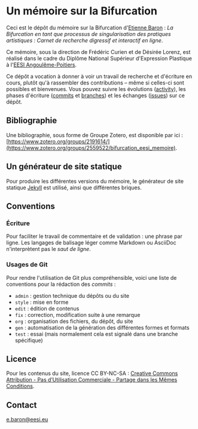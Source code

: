 # Un mémoire sur la Bifurcation
Ceci est le dépôt du mémoire sur la Bifurcation d'[Etienne Baron](https://urltr.ee/etxetxe) : *La Bifurcation en tant que processus de singularisation des pratiques artistiques : Carnet de recherche digressif et interactif en ligne*.

Ce mémoire, sous la direction de Frédéric Curien et de Désirée Lorenz, est réalisé dans le cadre du Diplôme National Supérieur d'Expression Plastique à l'[EESI Angoulême-Poitiers](https://www.eesi.eu/site/index.php).

Ce dépôt a vocation à donner à voir un travail de recherche et d'écriture en cours, plutôt qu'à rassembler des contributions – même si celles-ci sont possibles et bienvenues.
Vous pouvez suivre les évolutions ([activity](https://github.com/etxetxe/DNSEP_Report_EESI_2020/activity)), les phases d'écriture ([commits](https://github.com/etxetxe/DNSEP_Report_EESI_2020/commits/master) et [branches](https://github.com/etxetxe/DNSEP_Report_EESI_2020/branches)) et les échanges ([issues](https://github.com/etxetxe/DNSEP_Report_EESI_2020/issues)) sur ce dépôt.

## Bibliographie
Une bibliographie, sous forme de Groupe Zotero, est disponible par ici : [https://www.zotero.org/groups/2191614/](https://www.zotero.org/groups/2559522/bifurcation_eesi_memoire).

## Un générateur de site statique
Pour produire les différentes versions du mémoire, le générateur de site statique [Jekyll](https://jekyllrb.com/) est utilisé, ainsi que différentes briques.

## Conventions

### Écriture
Pour faciliter le travail de commentaire et de validation : une phrase par ligne.
Les langages de balisage léger comme Markdown ou AsciiDoc n'interprètent pas le _saut de ligne_.

### Usages de Git
Pour rendre l'utilisation de Git plus compréhensible, voici une liste de conventions pour la rédaction des _commits_ :

- `admin` : gestion technique du dépôts ou du site
- `style` : mise en forme
- `edit` : édition de contenus
- `fix` : correction, modification suite à une remarque
- `org` : organisation des fichiers, du dépôt, du site
- `gen` : automatisation de la génération des différentes formes et formats
- `test` : essai (mais normalement cela est signalé dans une branche spécifique)

## Licence
Pour les contenus du site, licence CC BY-NC-SA : [Creative Commons Attribution - Pas d’Utilisation Commerciale - Partage dans les Mêmes Conditions](https://creativecommons.org/licenses/by-nc-sa/4.0/).

## Contact
[e.baron@eesi.eu](mailto:e.baron@eesi.eu)

